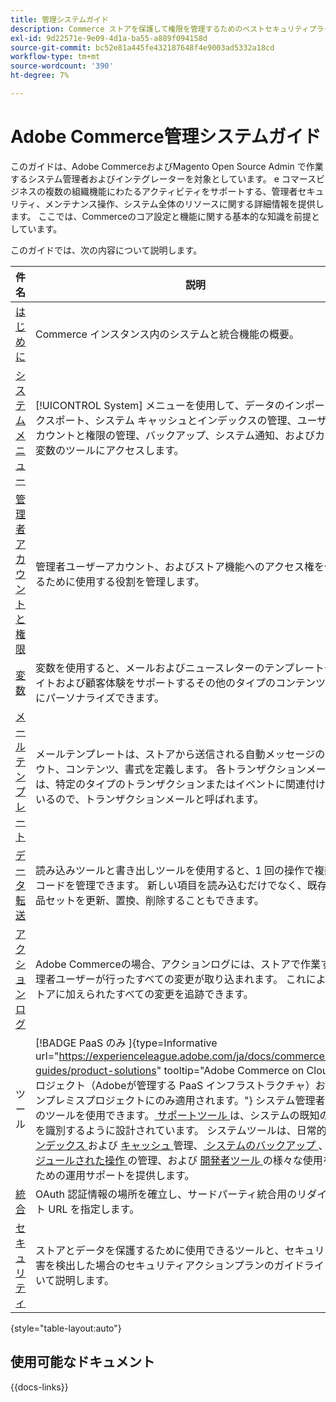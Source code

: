 ```yaml
---
title: 管理システムガイド
description: Commerce ストアを保護して権限を管理するためのベストセキュリティプラクティスや、データのインポートおよびエクスポート方法、統合と拡張機能の管理方法、日常のメンテナンスを行う方法を学びます。
exl-id: 9d22571e-9e09-4d1a-ba55-a889f094158d
source-git-commit: bc52e81a445fe432187648f4e9003ad5332a18cd
workflow-type: tm+mt
source-wordcount: '390'
ht-degree: 7%

---
```


# Adobe Commerce管理システムガイド

このガイドは、Adobe CommerceおよびMagento Open Source Admin で作業するシステム管理者およびインテグレーターを対象としています。 e コマースビジネスの複数の組織機能にわたるアクティビティをサポートする、管理者セキュリティ、メンテナンス操作、システム全体のリソースに関する詳細情報を提供します。 ここでは、Commerceのコア設定と機能に関する基本的な知識を前提としています。

このガイドでは、次の内容について説明します。

| 件名 | 説明 |
| ------- | ----------- |
| [ はじめに ](introduction.md) | Commerce インスタンス内のシステムと統合機能の概要。 |
| [ システムメニュー ](system-menu.md) | [!UICONTROL System] メニューを使用して、データのインポートとエクスポート、システム キャッシュとインデックスの管理、ユーザーアカウントと権限の管理、バックアップ、システム通知、およびカスタム変数のツールにアクセスします。 |
| [ 管理者アカウントと権限 ](permissions.md) | 管理者ユーザーアカウント、およびストア機能へのアクセス権を付与するために使用する役割を管理します。 |
| [ 変数 ](variables-predefined.md) | 変数を使用すると、メールおよびニュースレターのテンプレートや、サイトおよび顧客体験をサポートするその他のタイプのコンテンツを簡単にパーソナライズできます。 |
| [ メールテンプレート ](email-templates.md) | メールテンプレートは、ストアから送信される自動メッセージのレイアウト、コンテンツ、書式を定義します。 各トランザクションメールは、特定のタイプのトランザクションまたはイベントに関連付けられているので、トランザクションメールと呼ばれます。 |
| [ データ転送 ](data-transfer.md) | 読み込みツールと書き出しツールを使用すると、1 回の操作で複数のレコードを管理できます。 新しい項目を読み込むだけでなく、既存の製品セットを更新、置換、削除することもできます。 |
| [ アクションログ ](action-log.md) | Adobe Commerceの場合、アクションログには、ストアで作業する管理者ユーザーが行ったすべての変更が取り込まれます。 これにより、ストアに加えられたすべての変更を追跡できます。 |
| ツール | [!BADGE PaaS のみ &#x200B;]{type=Informative url="https://experienceleague.adobe.com/ja/docs/commerce/user-guides/product-solutions" tooltip="Adobe Commerce on Cloud プロジェクト（Adobeが管理する PaaS インフラストラクチャ）およびオンプレミスプロジェクトにのみ適用されます。"} システム管理者は一連のツールを使用できます。[ サポートツール ](support.md) は、システムの既知の問題を識別するように設計されています。 システムツールは、日常的な [ インデックス ](index-management.md) および [ キャッシュ ](cache-management.md) 管理、[ システムのバックアップ ](backups.md)、[ スケジュールされた操作 ](data-scheduled-import-export.md) の管理、および [ 開発者ツール ](developer-tools.md) の様々な使用を行うための運用サポートを提供します。 |
| [ 統合 ](integrations.md) | OAuth 認証情報の場所を確立し、サードパーティ統合用のリダイレクト URL を指定します。 |
| [ セキュリティ ](security.md) | ストアとデータを保護するために使用できるツールと、セキュリティ侵害を検出した場合のセキュリティアクションプランのガイドラインについて説明します。 |

{style="table-layout:auto"}

## 使用可能なドキュメント

{{docs-links}}
